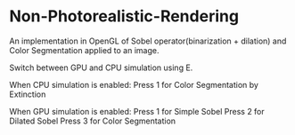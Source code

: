 # Non-Photorealistic-Rendering
An implementation in OpenGL of Sobel operator(binarization + dilation) and Color Segmentation applied to an image.

Switch between GPU and CPU simulation using E.

When CPU simulation is enabled:
  Press 1 for Color Segmentation by Extinction
  
When GPU simulation is enabled:
  Press 1 for Simple Sobel
  Press 2 for Dilated Sobel
  Press 3 for Color Segmentation
